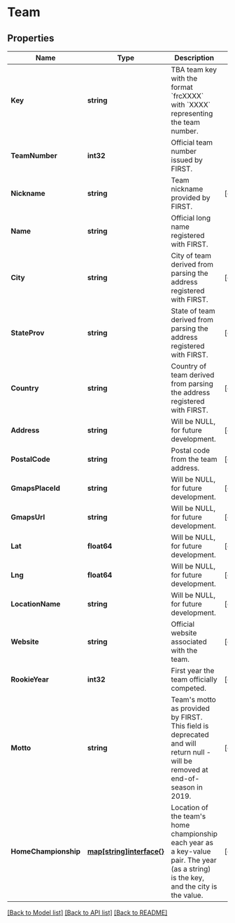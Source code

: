 # Team

## Properties

Name | Type | Description | Notes
------------ | ------------- | ------------- | -------------
**Key** | **string** | TBA team key with the format &#x60;frcXXXX&#x60; with &#x60;XXXX&#x60; representing the team number. | 
**TeamNumber** | **int32** | Official team number issued by FIRST. | 
**Nickname** | **string** | Team nickname provided by FIRST. | [optional] 
**Name** | **string** | Official long name registered with FIRST. | 
**City** | **string** | City of team derived from parsing the address registered with FIRST. | [optional] 
**StateProv** | **string** | State of team derived from parsing the address registered with FIRST. | [optional] 
**Country** | **string** | Country of team derived from parsing the address registered with FIRST. | [optional] 
**Address** | **string** | Will be NULL, for future development. | [optional] 
**PostalCode** | **string** | Postal code from the team address. | [optional] 
**GmapsPlaceId** | **string** | Will be NULL, for future development. | [optional] 
**GmapsUrl** | **string** | Will be NULL, for future development. | [optional] 
**Lat** | **float64** | Will be NULL, for future development. | [optional] 
**Lng** | **float64** | Will be NULL, for future development. | [optional] 
**LocationName** | **string** | Will be NULL, for future development. | [optional] 
**Website** | **string** | Official website associated with the team. | [optional] 
**RookieYear** | **int32** | First year the team officially competed. | [optional] 
**Motto** | **string** | Team&#39;s motto as provided by FIRST. This field is deprecated and will return null - will be removed at end-of-season in 2019. | [optional] 
**HomeChampionship** | [**map[string]interface{}**](.md) | Location of the team&#39;s home championship each year as a key-value pair. The year (as a string) is the key, and the city is the value. | [optional] 

[[Back to Model list]](../README.md#documentation-for-models) [[Back to API list]](../README.md#documentation-for-api-endpoints) [[Back to README]](../README.md)



